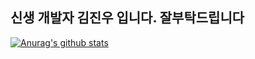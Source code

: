 신생 개발자 김진우 입니다. 잘부탁드립니다
---
[![Anurag's github stats](https://github-readme-stats.vercel.app/api?username=castle6116)](https://github.com/anuraghazra/github-readme-stats)

<!--
**castle6116/castle6116** is a ✨ _special_ ✨ repository because its `README.md` (this file) appears on your GitHub profile.

Here are some ideas to get you started:

- 🔭 I’m currently working on ...
- 🌱 I’m currently learning ...
- 👯 I’m looking to collaborate on ...
- 🤔 I’m looking for help with ...
- 💬 Ask me about ...
- 📫 How to reach me: ...
- 😄 Pronouns: ...
- ⚡ Fun fact: ...
-->
